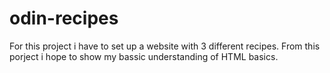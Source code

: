 # odin-recipes
For this project i have to set up a website with 3 different recipes.
From this porject i hope to show my bassic understanding of HTML basics. 